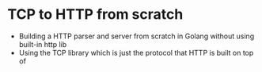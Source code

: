 # TCP to HTTP from scratch

- Building a HTTP parser and server from scratch in Golang without using built-in http lib
- Using the TCP library which is just the protocol that HTTP is built on top of
